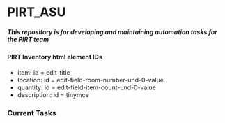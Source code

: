 # PIRT_ASU

##### This repository is for developing and maintaining automation tasks for the PIRT team


#### PIRT Inventory html element IDs
* item: id = edit-title
* location: id = edit-field-room-number-und-0-value
* quantity: id = edit-field-item-count-und-0-value
* description: id = tinymce

### Current Tasks
